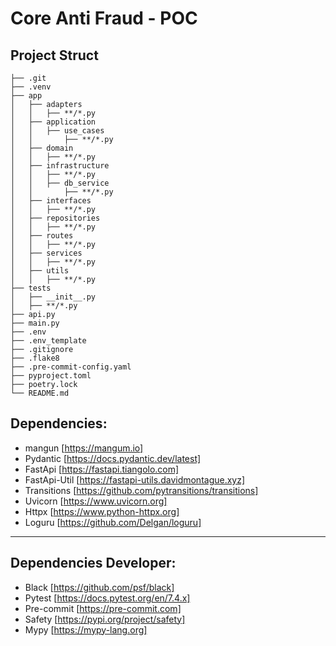 # Core Anti Fraud - POC 

## Project Struct 

```
├── .git
├── .venv
├── app
│   ├── adapters
│   │   ├── **/*.py
│   ├── application
│   │   ├── use_cases
│   │       ├── **/*.py
│   ├── domain 
│   │   ├── **/*.py
│   ├── infrastructure
│   │   ├── **/*.py
│   │   ├── db_service
│   │       ├── **/*.py
│   ├── interfaces
│   │   ├── **/*.py
│   ├── repositories
│   │   ├── **/*.py
│   ├── routes
│   │   ├── **/*.py
│   ├── services
│   │   ├── **/*.py
│   ├── utils
│   │   ├── **/*.py
├── tests
│   ├── __init__.py
│   ├── **/*.py
├── api.py
├── main.py
├── .env
├── .env_template
├── .gitignore
├── .flake8
├── .pre-commit-config.yaml
├── pyproject.toml
├── poetry.lock
└── README.md
```


## Dependencies:

* mangun [https://mangum.io]
* Pydantic [https://docs.pydantic.dev/latest]
* FastApi [https://fastapi.tiangolo.com]
* FastApi-Util [https://fastapi-utils.davidmontague.xyz]
* Transitions [https://github.com/pytransitions/transitions]
* Uvicorn [https://www.uvicorn.org]
* Httpx [https://www.python-httpx.org]
* Loguru [https://github.com/Delgan/loguru]
---

## Dependencies Developer:

* Black [https://github.com/psf/black]
* Pytest [https://docs.pytest.org/en/7.4.x]
* Pre-commit [https://pre-commit.com]
* Safety [https://pypi.org/project/safety] 
* Mypy [https://mypy-lang.org]

